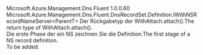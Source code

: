 <Type Name="INSRecordSetBlank&lt;ParentT&gt;" FullName="Microsoft.Azure.Management.Dns.Fluent.DnsRecordSet.Definition.INSRecordSetBlank&lt;ParentT&gt;">
  <TypeSignature Language="C#" Value="public interface INSRecordSetBlank&lt;ParentT&gt; : Microsoft.Azure.Management.Dns.Fluent.DnsRecordSet.Definition.IWithNSRecordNameServer&lt;ParentT&gt;" />
  <TypeSignature Language="ILAsm" Value=".class public interface auto ansi abstract INSRecordSetBlank`1&lt;ParentT&gt; implements class Microsoft.Azure.Management.Dns.Fluent.DnsRecordSet.Definition.IWithNSRecordNameServer`1&lt;!ParentT&gt;" />
  <TypeSignature Language="DocId" Value="T:Microsoft.Azure.Management.Dns.Fluent.DnsRecordSet.Definition.INSRecordSetBlank`1" />
  <TypeSignature Language="VB.NET" Value="Public Interface INSRecordSetBlank(Of ParentT)&#xA;Implements IWithNSRecordNameServer(Of ParentT)" />
  <TypeSignature Language="F#" Value="type INSRecordSetBlank&lt;'ParentT&gt; = interface&#xA;    interface IWithNSRecordNameServer&lt;'ParentT&gt;" />
  <AssemblyInfo>
    <AssemblyName>Microsoft.Azure.Management.Dns.Fluent</AssemblyName>
    <AssemblyVersion>1.0.0.60</AssemblyVersion>
  </AssemblyInfo>
  <TypeParameters>
    <TypeParameter Name="ParentT" />
  </TypeParameters>
  <Interfaces>
    <Interface>
      <InterfaceName>Microsoft.Azure.Management.Dns.Fluent.DnsRecordSet.Definition.IWithNSRecordNameServer&lt;ParentT&gt;</InterfaceName>
    </Interface>
  </Interfaces>
  <Docs>
    <typeparam name="ParentT"><span data-ttu-id="fcb1e-101">Der Rückgabetyp der WithAttach.attach().</span><span class="sxs-lookup"><span data-stu-id="fcb1e-101">The return type of  WithAttach.attach().</span></span></typeparam>
    <summary>
            <span data-ttu-id="fcb1e-102">Die erste Phase der ein NS zeichnen Sie die Definition.</span><span class="sxs-lookup"><span data-stu-id="fcb1e-102">The first stage of a NS record definition.</span></span>
            </summary>
    <remarks>To be added.</remarks>
  </Docs>
  <Members />
</Type>